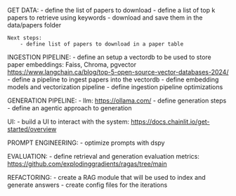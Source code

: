 GET DATA:
    - define the list of papers to download 
    - define a list of top k papers to retrieve using keywords
    - download and save them in the data/papers folder 
    
    Next steps:
        - define list of papers to download in a paper table

INGESTION PIPELINE:
    - define an setup a vectordb to be used to store paper embeddings: Faiss, Chroma, pgvector
    https://www.langchain.ca/blog/top-5-open-source-vector-databases-2024/
    - define a pipeline to ingest papers into the vectordb
    - define embedding models and vectorization pipeline
    - define ingestion pipeline optimizations

GENERATION PIPELINE:
    - llm: https://ollama.com/
    - define generation steps 
    - define an agentic approach to generation

UI:
    - build a UI to interact with the system: https://docs.chainlit.io/get-started/overview

PROMPT ENGINEERING:
    - optimize prompts with dspy

EVALUATION:
    - define retrieval and generation evaluation metrics: https://github.com/explodinggradients/ragas/tree/main

REFACTORING:
    - create a RAG module that will be used to index and generate answers
    - create config files for the iterations 